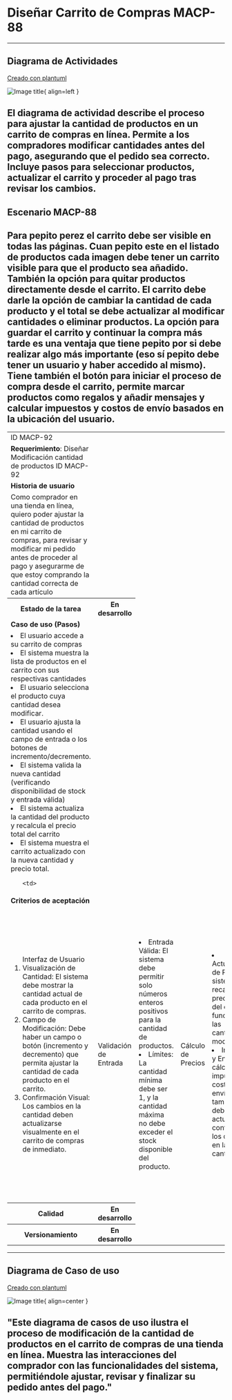 # Diseñar Carrito de Compras MACP-88

------
## Diagrama de Actividades
[Creado con plantuml](https://plantuml.com/es/)

![Image title](./assets/images/DiagramaActividades/MACP-92.png){ align=left }

El diagrama de actividad describe el proceso para ajustar la cantidad de productos en un carrito de compras en línea. Permite a los compradores modificar cantidades antes del pago, asegurando que el pedido sea correcto. Incluye pasos para seleccionar productos, actualizar el carrito y proceder al pago tras revisar los cambios.
---

## Escenario MACP-88
Para pepito perez el carrito debe ser visible en todas las páginas. Cuan pepito este en el listado de productos cada imagen debe tener un carrito visible para que el producto sea añadido. También la opción para quitar productos directamente desde el carrito. El carrito debe darle la opción de cambiar la cantidad de cada producto y el total se debe actualizar al modificar cantidades o eliminar productos. La opción para guardar el carrito y continuar la compra más tarde es una ventaja que tiene pepito por si debe realizar algo más importante (eso sí pepito debe tener un usuario y haber accedido al mismo). Tiene también el botón para iniciar el proceso de compra desde el carrito, permite marcar productos como regalos y añadir mensajes y calcular impuestos y costos de envío basados en la ubicación del usuario.
---




<table id="customers">
  <tr class="idtext principal">
    <td>ID MACP-92</td>
  </tr>
  <tr class="single text">
    <td><strong>Requerimiento</strong>: Diseñar Modificación cantidad de productos ID MACP-92</td>
  </tr>
  <tr class="single gray">
    <td><strong>Historia de usuario</strong></td>
  </tr>
  <tr class="single text">
    <td>Como comprador en una tienda en línea, quiero poder ajustar la cantidad de productos en mi carrito de compras, para revisar y modificar mi pedido antes de proceder al pago y asegurarme de que estoy comprando la cantidad correcta de cada artículo</td>
  </tr>
  <tr class="duo">
    <th class="gray"><strong>Estado de la tarea</strong></th>
    <th>En desarrollo</th>
  </tr>
  <tr class="single gray">
    <td><strong>Caso de uso (Pasos)</strong></td>
  </tr>
  <tr class="single text">
       <td>
         </ol>
      <li>El usuario accede a su carrito de compras</li>
      <li>El sistema muestra la lista de productos en el carrito con sus respectivas cantidades</li>
      <li>El usuario selecciona el producto cuya cantidad desea modificar.</li>
      <li>El usuario ajusta la cantidad usando el campo de entrada o los botones de incremento/decremento.</li>
      <li>El sistema valida la nueva cantidad (verificando disponibilidad de stock y entrada válida)</li>
      <li>El sistema actualiza la cantidad del producto y recalcula el precio total del carrito</li>
      <li>El sistema muestra el carrito actualizado con la nueva cantidad y precio total.</li>
        <ol>
  
    <td>
  </tr>
  <tr class="single gray">
    <td><strong>Criterios de aceptación</strong></td>
  </tr>
  <tr class="single text">
    <td>
        <ol>
Interfaz de Usuario<tf>
<li>Visualización de Cantidad: El sistema debe mostrar la cantidad actual de cada producto en el carrito de compras.
<li>Campo de Modificación: Debe haber un campo o botón (incremento y decremento) que permita ajustar la cantidad de cada producto en el carrito.
<li>Confirmación Visual: Los cambios en la cantidad deben actualizarse visualmente en el carrito de compras de inmediato.
<td>
Validación de Entrada<td>
<li>Entrada Válida: El sistema debe permitir solo números enteros positivos para la cantidad de productos.
<li>Límites: La cantidad mínima debe ser 1, y la cantidad máxima no debe exceder el stock disponible del producto.
<td>
Cálculo de Precios<td>
<li>Actualización de Precio: El sistema debe recalcular el precio total del carrito en función de las cantidades modificadas.
<li>Impuestos y Envío: Los cálculos de impuestos y costos de envío también deben actualizarse conforme a los cambios en la cantidad.
<td>
Persistencia<td>
<li>Guardar Cambios: Los cambios en la cantidad deben guardarse de forma persistente en el carrito hasta que el usuario finalice la compra o elimine los artículos del carrito.
<li>Recuperación: Si el usuario vuelve a la tienda después de un cierre o actualización, los cambios en el carrito deben mantenerse.
<td>
Mensajes de Error<td>
<li>Exceso de Stock: El sistema debe mostrar un mensaje de error si se intenta agregar una cantidad que excede el stock disponible.
<li>Cantidad No Permitida: Debe haber una validación y un mensaje de error si se introduce una cantidad no válida (por ejemplo, números negativos o decimales).
        </ol>
    </td>
  </tr>
 <tr class="duo">
    <th class="gray"><strong>Calidad</strong></th>
    <th>En desarrollo</th>
  </tr>
  <tr class="duo">
    <th class="gray"><strong>Versionamiento</strong></th>
    <th>En desarrollo</th>
  </tr>
</table>



---
## Diagrama de Caso de uso
[Creado con plantuml](https://plantuml.com/es/)

![Image title](./assets/images/CasosDeUso/MACP-92.png){ align=center }

"Este diagrama de casos de uso ilustra el proceso de modificación de la cantidad de productos en el carrito de compras de una tienda en línea. Muestra las interacciones del comprador con las funcionalidades del sistema, permitiéndole ajustar, revisar y finalizar su pedido antes del pago."
---
